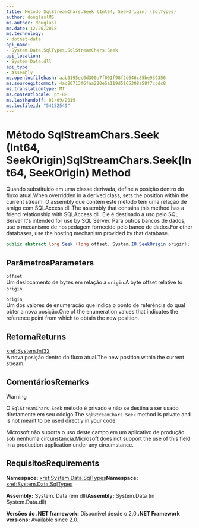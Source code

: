 ```yaml
---
title: Método SqlStreamChars.Seek (Int64, SeekOrigin) (SqlTypes)
author: douglaslMS
ms.author: douglasl
ms.date: 12/20/2018
ms.technology:
- dotnet-data
api_name:
- System.Data.SqlTypes.SqlStreamChars.Seek
api_location:
- System.Data.dll
api_type:
- Assembly
ms.openlocfilehash: aab3195ec0d300a7f001f98f2d646c85be939356
ms.sourcegitcommit: 4ac80713f6faa220e5a119d5165308a58f7ccdc8
ms.translationtype: MT
ms.contentlocale: pt-BR
ms.lasthandoff: 01/09/2019
ms.locfileid: "54152549"
---
```

# <a name="sqlstreamcharsseekint64-seekorigin-method"></a><span data-ttu-id="50c6a-102">Método SqlStreamChars.Seek (Int64, SeekOrigin)</span><span class="sxs-lookup"><span data-stu-id="50c6a-102">SqlStreamChars.Seek(Int64, SeekOrigin) Method</span></span>

<span data-ttu-id="50c6a-103">Quando substituído em uma classe derivada, define a posição dentro do fluxo atual.</span><span class="sxs-lookup"><span data-stu-id="50c6a-103">When overridden in a derived class, sets the position within the current stream.</span></span> <span data-ttu-id="50c6a-104">O assembly que contém este método tem uma relação de amigo com SQLAccess.dll.</span><span class="sxs-lookup"><span data-stu-id="50c6a-104">The assembly that contains this method has a friend relationship with SQLAccess.dll.</span></span> <span data-ttu-id="50c6a-105">Ele é destinado a uso pelo SQL Server.</span><span class="sxs-lookup"><span data-stu-id="50c6a-105">It's intended for use by SQL Server.</span></span> <span data-ttu-id="50c6a-106">Para outros bancos de dados, use o mecanismo de hospedagem fornecido pelo banco de dados.</span><span class="sxs-lookup"><span data-stu-id="50c6a-106">For other databases, use the hosting mechanism provided by that database.</span></span>

```csharp
public abstract long Seek (long offset, System.IO.SeekOrigin origin);
```

## <a name="parameters"></a><span data-ttu-id="50c6a-107">Parâmetros</span><span class="sxs-lookup"><span data-stu-id="50c6a-107">Parameters</span></span>

`offset`\
<span data-ttu-id="50c6a-108">Um deslocamento de bytes em relação a `origin`.</span><span class="sxs-lookup"><span data-stu-id="50c6a-108">A byte offset relative to `origin`.</span></span>

`origin`\
<span data-ttu-id="50c6a-109">Um dos valores de enumeração que indica o ponto de referência do qual obter a nova posição.</span><span class="sxs-lookup"><span data-stu-id="50c6a-109">One of the enumeration values that indicates the reference point from which to obtain the new position.</span></span>

## <a name="returns"></a><span data-ttu-id="50c6a-110">Retorna</span><span class="sxs-lookup"><span data-stu-id="50c6a-110">Returns</span></span>

<xref:System.Int32>\
<span data-ttu-id="50c6a-111">A nova posição dentro do fluxo atual.</span><span class="sxs-lookup"><span data-stu-id="50c6a-111">The new position within the current stream.</span></span>

## <a name="remarks"></a><span data-ttu-id="50c6a-112">Comentários</span><span class="sxs-lookup"><span data-stu-id="50c6a-112">Remarks</span></span>

> [!WARNING]
> <span data-ttu-id="50c6a-113">O `SqlStreamChars.Seek` método é privado e não se destina a ser usado diretamente em seu código.</span><span class="sxs-lookup"><span data-stu-id="50c6a-113">The `SqlStreamChars.Seek` method is private and is not meant to be used directly in your code.</span></span>
>
> <span data-ttu-id="50c6a-114">Microsoft não suporta o uso deste campo em um aplicativo de produção sob nenhuma circunstância.</span><span class="sxs-lookup"><span data-stu-id="50c6a-114">Microsoft does not support the use of this field in a production application under any circumstance.</span></span>

## <a name="requirements"></a><span data-ttu-id="50c6a-115">Requisitos</span><span class="sxs-lookup"><span data-stu-id="50c6a-115">Requirements</span></span>

<span data-ttu-id="50c6a-116">**Namespace:** <xref:System.Data.SqlTypes></span><span class="sxs-lookup"><span data-stu-id="50c6a-116">**Namespace:** <xref:System.Data.SqlTypes></span></span>

<span data-ttu-id="50c6a-117">**Assembly:** System. Data (em dll)</span><span class="sxs-lookup"><span data-stu-id="50c6a-117">**Assembly:** System.Data (in System.Data.dll)</span></span>

<span data-ttu-id="50c6a-118">**Versões do .NET framework:** Disponível desde o 2.0.</span><span class="sxs-lookup"><span data-stu-id="50c6a-118">**.NET Framework versions:** Available since 2.0.</span></span>